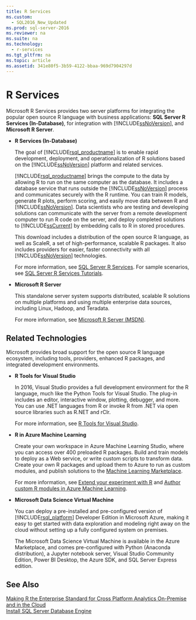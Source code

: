 ```yaml
---
title: R Services
ms.custom: 
  - SQL2016_New_Updated
ms.prod: sql-server-2016
ms.reviewer: na
ms.suite: na
ms.technology: 
  - r-services
ms.tgt_pltfrm: na
ms.topic: article
ms.assetid: 341e80f5-3b59-4122-bbaa-969d7904297d
---
```

# R Services
  Microsoft R Services provides two server platforms for integrating the popular open source R language with business applications: **SQL Server R Services \(In\-Database\)**, for integration with [!INCLUDE[ssNoVersion](../../Token/Other/ssNoVersion_md.md)], and **Microsoft R Server**.  
  
-   **R Services \(In\-Database\)**  
  
     The goal of [!INCLUDE[rsql_productname](../../Token/Other/rsql_productname_md.md)] is to enable rapid development, deployment, and operationalization of R solutions based on the [!INCLUDE[ssNoVersion](../../Token/Other/ssNoVersion_md.md)] platform and related services.  
  
     [!INCLUDE[rsql_productname](../../Token/Other/rsql_productname_md.md)] brings the compute to the data by allowing R to run on the same computer as the database. It includes a database service that runs outside the [!INCLUDE[ssNoVersion](../../Token/Other/ssNoVersion_md.md)] process and communicates securely with the R runtime. You can train R models, generate R plots, perform scoring, and easily move data between R and [!INCLUDE[ssNoVersion](../../Token/Other/ssNoVersion_md.md)]. Data scientists who are testing and developing solutions can communicate with the server from a remote development computer to run R code on the server, and deploy completed solutions to [!INCLUDE[ssCurrent](../../Token/Other/ssCurrent_md.md)] by embedding calls to R in stored procedures.  
  
     This download includes a distribution of the open source R language, as well as ScaleR, a set of high\-performance, scalable R packages. It also includes providers for easier, faster connectivity with all [!INCLUDE[ssNoVersion](../../Token/Other/ssNoVersion_md.md)] technologies.  
  
     For more information, see [SQL Server R Services](../../Topics/TopicNameNotContainA/SQL-Server-R-Services.md). For sample scenarios, see  [SQL Server R Services Tutorials](../Topic/SQL%20Server%20R%20Services%20Tutorials.md).  
  
-   **Microsoft R Server**  
  
     This standalone server system supports distributed, scalable R solutions on multiple platforms and using multiple enterprise data sources, including Linux, Hadoop, and Teradata.  
  
     For more information, see [Microsoft R Server \(MSDN\)](https://msdn.microsoft.com/microsoft-r/index).  
  
## Related Technologies  
 Microsoft provides broad support for the open source R language ecosystem, including tools, providers, enhanced R packages, and integrated development environments.  
  
-   **R Tools for Visual Studio**  
  
     In 2016, Visual Studio provides a full development environment for the R language, much like the Python Tools for Visual Studio. The plug\-in includes an editor, interactive window, plotting, debugger, and more. You can use .NET languages from R or invoke R from .NET via open source libraries such as R.NET and rClr.  
  
     For more information, see [R Tools for Visual Studio](https://www.visualstudio.com/features/rtvs-vs.aspx).  
  
-   **R in Azure Machine Learning**  
  
     Create your own workspace in Azure Machine Learning Studio, where you can access over 400 preloaded R packages. Build and train models to deploy as a Web service, or write custom scripts to transform data. Create your own R packages and upload them to Azure to run as custom modules, and publish solutions to the [Machine Learning Marketplace](http://datamarket.azure.com/browse/data?category=machine-learning).  
  
     For more information, see [Extend your experiment with R](https://azure.microsoft.com/documentation/articles/machine-learning-extend-your-experiment-with-r/) and [Author custom R modules in Azure Machine Learning](https://azure.microsoft.com/documentation/articles/machine-learning-custom-r-modules/).  
  
-   **Microsoft Data Science Virtual Machine**  
  
     You can deploy a pre\-installed and pre\-configured version of [!INCLUDE[rsql_platform](../../Token/Other/rsql_platform_md.md)] Developer Edition in Microsoft Azure, making it easy to get started with data exploration and modeling right away on the cloud without setting up a fully configured system on premises.  
  
     The Microsoft Data Science  Virtual Machine is available in the Azure Marketplace, and comes pre\-configured with Python \(Anaconda distribution\), a Jupyter notebook server, Visual Studio Community Edition, Power BI Desktop, the Azure SDK, and SQL Server Express edition.  
  
## See Also  
 [Making R the Enterprise Standard for Cross Platform Analytics On\-Premise and in the Cloud](http://blogs.technet.com/b/machinelearning/archive/2016/01/12/making-r-the-enterprise-standard-for-cross-platform-analytics-both-on-premises-and-in-the-cloud.aspx)   
 [Install SQL Server Database Engine](../../Topics/TopicNameNotContainA/Install-SQL-Server-Database-Engine.md)  
  
  